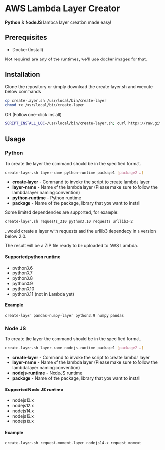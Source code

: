 # AWS Lambda Layer Creator
**Python** & **NodeJS** lambda layer creation made easy!

## Prerequisites
- Docker (Install)

Not required are any of the runtimes, we'll use docker images for that. 

## Installation
Clone the repository or simply download the create-layer.sh and execute below commands
```bash
cp create-layer.sh /usr/local/bin/create-layer
chmod +x /usr/local/bin/create-layer
```
OR (Follow one-click install)
```bash
SCRIPT_INSTALL_LOC=/usr/local/bin/create-layer.sh; curl https://raw.githubusercontent.com/b0tting/aws-lambda-layer-creator/main/create-layer.sh > $SCRIPT_INSTALL_LOC; chmod +x $SCRIPT_INSTALL_LOC
```
## Usage
### Python
To create the layer the command should be in the specified format.
```bash
create-layer.sh layer-name python-runtime package1 [package2,…]
```
- **create-layer** - Command to invoke the script to create lambda layer
- **layer-name** - Name of the lambda layer (Please make sure to follow the lambda layer naming convention)
- **python-runtime** - Python runtime
- **package** - Name of the package, library that you want to install

Some limited dependencies are supported, for example:
```bash
create-layer.sh requests_310 python3.10 requests urllib3<2
```
..would create a layer with requests and the urllib3 dependecy in a version below 2.0. 

The result will be a ZIP file ready to be uploaded to AWS Lambda. 

#### Supported python runtime
- python3.6
- python3.7
- python3.8
- python3.9
- python3.10
- python3.11 (not in Lambda yet)


#### Example
```bash
create-layer pandas-numpy-layer python3.9 numpy pandas
```
### Node JS
To create the layer the command should be in the specified format.
```bash
create-layer.sh layer-name nodejs-runtime package1 [package2,…]
```
- **create-layer** - Command to invoke the script to create lambda layer
- **layer-name** - Name of the lambda layer (Please make sure to follow the lambda layer naming convention)
- **nodejs-runtime** - NodeJS runtime
- **package** - Name of the package, library that you want to install

#### Supported Node JS runtime
- nodejs10.x
- nodejs12.x
- nodejs14.x
- nodejs16.x
- nodejs18.x

#### Example
```bash
create-layer.sh request-moment-layer nodejs14.x request moment
```
